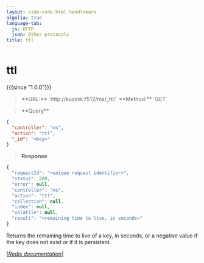 ```yaml
---
layout: side-code.html.handlebars
algolia: true
language-tab:
  js: HTTP
  json: Other protocols
title: ttl
---
```


# ttl

{{{since "1.0.0"}}}




<blockquote class="js">
<p>
**URL:** `http://kuzzle:7512/ms/_ttl/<key>`  
**Method:** `GET`
</p>
</blockquote>

<blockquote class="json">
<p>
**Query**
</p>
</blockquote>


```json
{
  "controller": "ms",
  "action": "ttl",
  "_id": "<key>"
}
```

>**Response**

```javascript
{
  "requestId": "<unique request identifier>",
  "status": 200,
  "error": null,
  "controller": "ms",
  "action": "ttl",
  "collection": null,
  "index": null,
  "volatile": null,
  "result": "<remaining time to live, in seconds>"
}
```

Returns the remaining time to live of a key, in seconds, or a negative value if the key does not exist or if it is persistent.

[[_Redis documentation_]](https://redis.io/commands/ttl)
